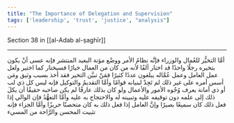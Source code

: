 ```yaml
---
title: "The Importance of Delegation and Supervision"
tags: ['leadership', 'trust', 'justice', "analysis"]
---
```


 Section 38 in [[al-Adab al-ṣaghīr]]

---
أمَّا التخيُّر للعُمال والوزراء فإنَّه نظامُ الأمر ووضْع مؤنة البعيد المنتشر فإنه عسى أنْ يكون بتخيره رجلًا واحدًا قد اختار ألفًا لأنه من كان من العمال خيارًا فسيختار كما اختير  ولعل عمل العامل وعمل عُمَّاله يبلغون عددًا كثيرًا فمَنْ تبيَّن التخير فقد أخذ بسبب وثيق ومَن أسس أمره على غير ذلك لم تَجِدْ لبنيانه قوامًا وأمَّا التقديمُ والتوكيل فإنه ليس كل ذي لب أو ذي أمانة يعرف وُجُوه الأمور والأعمال ولو كان بذلك عارفًا لم يكن صاحبه حقيقًا أن يكلَ ذلك إلى علمه دون توقيفه عليه وتبيينه له والاحتجاج به عليه وأمَّا التعهُّدُ فإن الوالي إذا فعل ذلك كان سميعًا بصيرًا وإنَّ العامل إذا فعل ذلك به كان متحصنًا حريزًا وأمَّا الجزاء فإنه تثبيت المحسن والرَّاحة من المسيء
